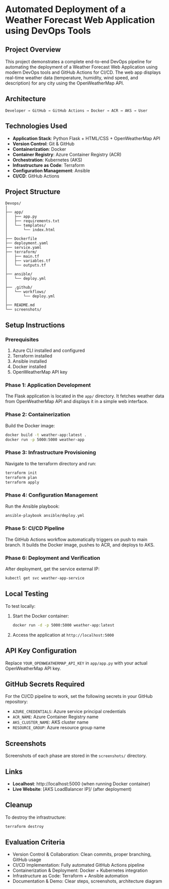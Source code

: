 # Automated Deployment of a Weather Forecast Web Application using DevOps Tools

## Project Overview

This project demonstrates a complete end-to-end DevOps pipeline for automating the deployment of a Weather Forecast Web Application using modern DevOps tools and GitHub Actions for CI/CD. The web app displays real-time weather data (temperature, humidity, wind speed, and description) for any city using the OpenWeatherMap API.

## Architecture

```
Developer → GitHub → GitHub Actions → Docker → ACR → AKS → User
```

## Technologies Used

- **Application Stack**: Python Flask + HTML/CSS + OpenWeatherMap API
- **Version Control**: Git & GitHub
- **Containerization**: Docker
- **Container Registry**: Azure Container Registry (ACR)
- **Orchestration**: Kubernetes (AKS)
- **Infrastructure as Code**: Terraform
- **Configuration Management**: Ansible
- **CI/CD**: GitHub Actions

## Project Structure

```
Devops/
│
├── app/
│   ├── app.py
│   ├── requirements.txt
│   └── templates/
│       └── index.html
│
├── Dockerfile
├── deployment.yaml
├── service.yaml
├── terraform/
│   ├── main.tf
│   ├── variables.tf
│   └── outputs.tf
│
├── ansible/
│   └── deploy.yml
│
├── .github/
│   └── workflows/
│       └── deploy.yml
│
├── README.md
└── screenshots/
```

## Setup Instructions

### Prerequisites

1. Azure CLI installed and configured
2. Terraform installed
3. Ansible installed
4. Docker installed
5. OpenWeatherMap API key

### Phase 1: Application Development

The Flask application is located in the `app/` directory. It fetches weather data from OpenWeatherMap API and displays it in a simple web interface.

### Phase 2: Containerization

Build the Docker image:

```bash
docker build -t weather-app:latest .
docker run -p 5000:5000 weather-app
```

### Phase 3: Infrastructure Provisioning

Navigate to the terraform directory and run:

```bash
terraform init
terraform plan
terraform apply
```

### Phase 4: Configuration Management

Run the Ansible playbook:

```bash
ansible-playbook ansible/deploy.yml
```

### Phase 5: CI/CD Pipeline

The GitHub Actions workflow automatically triggers on push to main branch. It builds the Docker image, pushes to ACR, and deploys to AKS.

### Phase 6: Deployment and Verification

After deployment, get the service external IP:

```bash
kubectl get svc weather-app-service
```

## Local Testing

To test locally:

1. Start the Docker container:
   ```bash
   docker run -d -p 5000:5000 weather-app:latest
   ```

2. Access the application at `http://localhost:5000`

## API Key Configuration

Replace `YOUR_OPENWEATHERMAP_API_KEY` in `app/app.py` with your actual OpenWeatherMap API key.

## GitHub Secrets Required

For the CI/CD pipeline to work, set the following secrets in your GitHub repository:

- `AZURE_CREDENTIALS`: Azure service principal credentials
- `ACR_NAME`: Azure Container Registry name
- `AKS_CLUSTER_NAME`: AKS cluster name
- `RESOURCE_GROUP`: Azure resource group name

## Screenshots

Screenshots of each phase are stored in the `screenshots/` directory.

## Links

- **Localhost**: http://localhost:5000 (when running Docker container)
- **Live Website**: [AKS LoadBalancer IP]/ (after deployment)

## Cleanup

To destroy the infrastructure:

```bash
terraform destroy
```

## Evaluation Criteria

- Version Control & Collaboration: Clean commits, proper branching, GitHub usage
- CI/CD Implementation: Fully automated GitHub Actions pipeline
- Containerization & Deployment: Docker + Kubernetes integration
- Infrastructure as Code: Terraform + Ansible automation
- Documentation & Demo: Clear steps, screenshots, architecture diagram